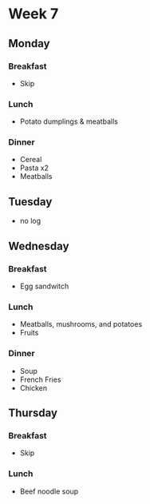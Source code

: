 # Week 7

## Monday

### Breakfast

- Skip

### Lunch

- Potato dumplings & meatballs

### Dinner

- Cereal
- Pasta x2
- Meatballs

## Tuesday

- no log

## Wednesday

### Breakfast

- Egg sandwitch

### Lunch

- Meatballs, mushrooms, and potatoes
- Fruits

### Dinner

- Soup
- French Fries
- Chicken

## Thursday

### Breakfast

- Skip

### Lunch

- Beef noodle soup
